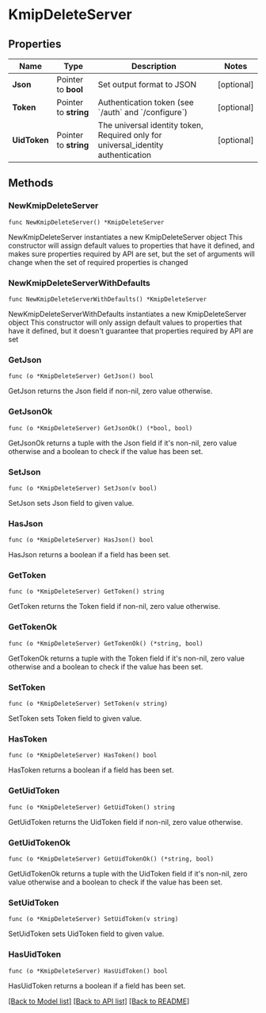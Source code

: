 # KmipDeleteServer

## Properties

Name | Type | Description | Notes
------------ | ------------- | ------------- | -------------
**Json** | Pointer to **bool** | Set output format to JSON | [optional] 
**Token** | Pointer to **string** | Authentication token (see &#x60;/auth&#x60; and &#x60;/configure&#x60;) | [optional] 
**UidToken** | Pointer to **string** | The universal identity token, Required only for universal_identity authentication | [optional] 

## Methods

### NewKmipDeleteServer

`func NewKmipDeleteServer() *KmipDeleteServer`

NewKmipDeleteServer instantiates a new KmipDeleteServer object
This constructor will assign default values to properties that have it defined,
and makes sure properties required by API are set, but the set of arguments
will change when the set of required properties is changed

### NewKmipDeleteServerWithDefaults

`func NewKmipDeleteServerWithDefaults() *KmipDeleteServer`

NewKmipDeleteServerWithDefaults instantiates a new KmipDeleteServer object
This constructor will only assign default values to properties that have it defined,
but it doesn't guarantee that properties required by API are set

### GetJson

`func (o *KmipDeleteServer) GetJson() bool`

GetJson returns the Json field if non-nil, zero value otherwise.

### GetJsonOk

`func (o *KmipDeleteServer) GetJsonOk() (*bool, bool)`

GetJsonOk returns a tuple with the Json field if it's non-nil, zero value otherwise
and a boolean to check if the value has been set.

### SetJson

`func (o *KmipDeleteServer) SetJson(v bool)`

SetJson sets Json field to given value.

### HasJson

`func (o *KmipDeleteServer) HasJson() bool`

HasJson returns a boolean if a field has been set.

### GetToken

`func (o *KmipDeleteServer) GetToken() string`

GetToken returns the Token field if non-nil, zero value otherwise.

### GetTokenOk

`func (o *KmipDeleteServer) GetTokenOk() (*string, bool)`

GetTokenOk returns a tuple with the Token field if it's non-nil, zero value otherwise
and a boolean to check if the value has been set.

### SetToken

`func (o *KmipDeleteServer) SetToken(v string)`

SetToken sets Token field to given value.

### HasToken

`func (o *KmipDeleteServer) HasToken() bool`

HasToken returns a boolean if a field has been set.

### GetUidToken

`func (o *KmipDeleteServer) GetUidToken() string`

GetUidToken returns the UidToken field if non-nil, zero value otherwise.

### GetUidTokenOk

`func (o *KmipDeleteServer) GetUidTokenOk() (*string, bool)`

GetUidTokenOk returns a tuple with the UidToken field if it's non-nil, zero value otherwise
and a boolean to check if the value has been set.

### SetUidToken

`func (o *KmipDeleteServer) SetUidToken(v string)`

SetUidToken sets UidToken field to given value.

### HasUidToken

`func (o *KmipDeleteServer) HasUidToken() bool`

HasUidToken returns a boolean if a field has been set.


[[Back to Model list]](../README.md#documentation-for-models) [[Back to API list]](../README.md#documentation-for-api-endpoints) [[Back to README]](../README.md)


